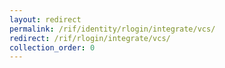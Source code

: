```yaml
---
layout: redirect
permalink: /rif/identity/rlogin/integrate/vcs/
redirect: /rif/rlogin/integrate/vcs/
collection_order: 0
---
```

